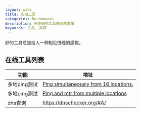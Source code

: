 ```yaml
---
layout: wiki
title: 实用工具
categories: Recommends
description: 用正确的工具做对的事情
keywords: 工具, 推荐
---
```


好的工具总是给人一种相见恨晚的感觉。

## 在线工具列表

| 功能                                 | 地址        |
|--------------------------------------|----------------|
| 多地ping测试                          | [Ping simultaneously from 16 locations.](https://tools.keycdn.com/ping) |
| 多地ping测试                          | [Ping and mtr from multiple locations](https://ping.pe/) |
| dns查询                              | https://dnschecker.org/#A/          | 
